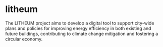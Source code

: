 # litheum
The LITHEUM project aims to develop a digital tool to support city-wide plans and policies for improving energy efficiency in both existing and future buildings, contributing to climate change mitigation and fostering a circular economy.

